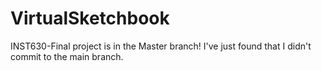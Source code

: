 # VirtualSketchbook
INST630-Final project is in the Master branch! I've just found that I didn't commit to the main branch.
